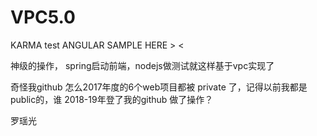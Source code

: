 # VPC5.0
KARMA test ANGULAR SAMPLE  HERE > &lt; 

神级的操作， spring启动前端，nodejs做测试就这样基于vpc实现了

奇怪我github 怎么2017年度的6个web项目都被 private 了，记得以前我都是public的，谁 2018-19年登了我的github 做了操作？


罗瑶光
